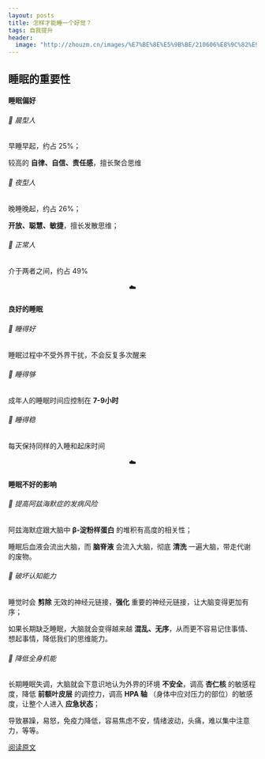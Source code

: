 ```yaml
---
layout: posts
title: 怎样才能睡一个好觉？
tags: 自我提升
header: 
  image: "http://zhouzm.cn/images/%E7%BE%8E%E5%9B%BE/210606%E8%9C%82%E9%B8%9F.jpg"
---
```





## 睡眠的重要性

#### 睡眠偏好

###### 🌛 晨型人

早睡早起，约占 25%；

较高的 **自律、自信、责任感**，擅长聚合思维

###### 🌛 夜型人

晚睡晚起，约占 26%；

**开放、聪慧、敏捷**，擅长发散思维；

###### 🌛 正常人

介于两者之间，约占 49%

<center>☁️</center>

#### 良好的睡眠

###### 🌛 睡得好

睡眠过程中不受外界干扰，不会反复多次醒来

###### 🌛 睡得够

成年人的睡眠时间应控制在 **7-9小时** 

###### 🌛 睡得稳

每天保持同样的入睡和起床时间

<center>☁️</center>

#### 睡眠不好的影响

###### 🌛 提高阿兹海默症的发病风险

阿兹海默症跟大脑中 **β-淀粉样蛋白** 的堆积有高度的相关性；

睡眠后血液会流出大脑，而 **脑脊液** 会流入大脑，彻底 **清洗** 一遍大脑，带走代谢的废物。



###### 🌛 破坏认知能力

睡觉时会 **剪除** 无效的神经元链接，**强化** 重要的神经元链接，让大脑变得更加有序；

如果长期缺乏睡眠，大脑就会变得越来越 **混乱、无序**，从而更不容易记住事情、想起事情，降低我们的思维能力。



###### 🌛 降低全身机能

长期睡眠失调，大脑就会下意识地认为外界的环境 **不安全**，调高 **杏仁核** 的敏感程度，降低 **前额叶皮层** 的调控力，调高 **HPA 轴** （身体中应对压力的部位）的敏感度，让整个人进入 **应急状态**；

导致暴躁，易怒，免疫力降低，容易焦虑不安，情绪波动，头痛，难以集中注意力，等等。



[阅读原文](https://36kr.com/p/906651681666310)